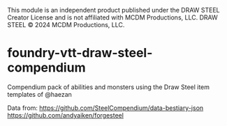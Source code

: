 This module is an independent product published under the DRAW STEEL Creator License and is not affiliated with MCDM Productions, LLC. DRAW STEEL © 2024 MCDM Productions, LLC.
# foundry-vtt-draw-steel-compendium
Compendium pack of abilities and monsters using the Draw Steel item templates of @haezan

Data from:
https://github.com/SteelCompendium/data-bestiary-json
https://github.com/andyaiken/forgesteel
